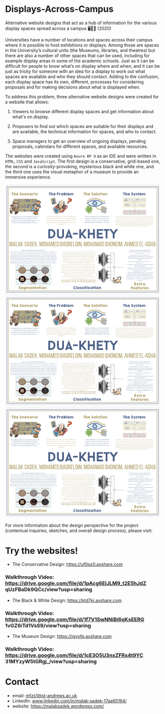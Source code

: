 # Displays-Across-Campus
Alternative website designs that act as a hub of information for the various display spaces spread across a campus 🖥️🧑‍🏫 (2020)

Universities have a number of locations and spaces across their campus where it is possible to host exhibitions or displays. Among those are spaces in the University’s cultural units (the Museums, libraries, and theatres) but there are also a number of other spaces that can be used, including for example display areas in some of the academic schools. Just as it can be difficult for people to know what’s on display where and when, and it can be just as tricky for someone with an idea for a display to work out what spaces are available and who they should contact. Adding to the confusion, each display space has its own, different, processes for considering proposals and for making decisions about what is displayed when.

To address this problem, three alternative website designs were created for a website that allows:

1. Viewers to browse different display spaces and get information about what's on display.

2. Proposers to find out which spaces are suitable for their displays and are available, the technical information for spaces, and who to contact.

3. Space managers to get an overview of ongoing displays, pending proposals, calendars for different spaces, and available resources.

The websites were created using `Axure RP 9` as an IDE and were written in `HTML`, `CSS` and `JavaScript`. The first design is a conservative, grid-based one, the second is a curiosity-provoking, mysterious black and white one, and the third one uses the visual metaphor of a museum to provide an immersive experience.

![picture alt](https://github.com/MalakSadek/Dua-Khety/blob/master/Thesis%20Poster.png "Thesis Poster")
![picture alt](https://github.com/MalakSadek/Dua-Khety/blob/master/Thesis%20Poster.png "Thesis Poster")
![picture alt](https://github.com/MalakSadek/Dua-Khety/blob/master/Thesis%20Poster.png "Thesis Poster")

For more information about the design perspective for the project (contextual inquiries, sketches, and overall design process), please visit: 

# Try the websites!

* The Conservative Design: https://uf0pz0.axshare.com 

### Walkthrough Video: https://drive.google.com/file/d/1pAcg6EIJLM9_t2E5hJdZ qUzFBaDk9QCc/view?usp=sharing

* The Black & White Design: https://ktd7kj.axshare.com

### Walkthrough Video: https://drive.google.com/file/d/1f7V1SwNNiBi6qKsEERG 1vGZ6iTd1VsS9/view?usp=sharing

* The Museum Design: https://igyofq.axshare.com

### Walkthrough Video: https://drive.google.com/file/d/1cE3O5U3nxZFRs4t9YC 31MYzyW5tGRgj_/view?usp=sharing

# Contact

* email: mfzs1@st-andrews.ac.uk
* LinkedIn: www.linkedin.com/in/malak-sadek-17aa65164/
* website: https://malaksadek.wordpress.com/
